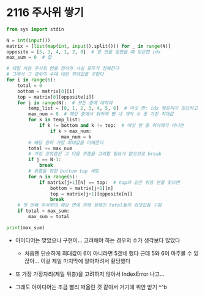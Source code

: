 # 2116 주사위 쌓기

```python
from sys import stdin

N = int(input())
matrix = [list(map(int, input().split())) for _ in range(N)]
opposite = [5, 3, 4, 1, 2, 0]  # 한 면을 정했을 때 맞은편 idx
max_sum = 0  # 답

# 제일 처음 주사위 면을 정하면 사실 모두가 정해진다
# 그래서 그 경우의 수에 대한 최대값를 구한다
for i in range(6):
    total = 0
    bottom = matrix[0][i]
    top = matrix[0][opposite[i]]
    for j in range(N):  # 모든 층에 대하여
        temp_list = [0, 1, 2, 3, 4, 5, 6]  # 여섯 면: idx 헷갈리지 않으려고 처음에 0을 넣음
        max_num = 0  # 해당 층에서 위아래 뺀 네 개의 수 중 가장 최대값
        for k in temp_list:
            if k != bottom and k != top:  # 여섯 면 중 위아래가 아니면
                if k > max_num:
                    max_num = k
        # 해당 층의 가장 최대값을 더해준다
        total += max_num
        # 가장 상위층은 그 다음 위층을 고려할 필요가 없으므로 break
        if j == N-1:
            break
        # 위층을 위한 bottom top 세팅
        for n in range(6):
            if matrix[j+1][n] == top:  # top과 같은 위층 면을 찾으면
                bottom = matrix[j+1][n] 
                top = matrix[j+1][opposite[n]]
                break
    # 첫 번째 주사위의 해당 면에 의해 정해진 total들의 최댓값을 구함
    if total > max_sum:
        max_sum = total

print(max_sum)

```

* 아이디어는 맞았으나 구현이... 고려해야 하는 경우의 수가 생각보다 많았다
  * 처음엔 단순하게 최대값이 6이 아니라면 5겠네 했다 근데 5와 6이 마주볼 수 있잖아... 이걸 제일 마지막에 알아차려서 황당했다
* 또 가장 가장자리(제일 위층)을 고려하지 않아서 IndexError 나고...

* 그래도 아이디어는 조금 빨리 떠올린 것 같아서 거기에 위안 받기 ^^b